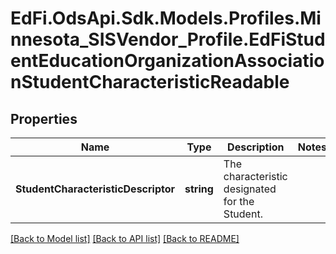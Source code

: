 # EdFi.OdsApi.Sdk.Models.Profiles.Minnesota_SISVendor_Profile.EdFiStudentEducationOrganizationAssociationStudentCharacteristicReadable
## Properties

Name | Type | Description | Notes
------------ | ------------- | ------------- | -------------
**StudentCharacteristicDescriptor** | **string** | The characteristic designated for the Student. | 

[[Back to Model list]](../README.md#documentation-for-models) [[Back to API list]](../README.md#documentation-for-api-endpoints) [[Back to README]](../README.md)

